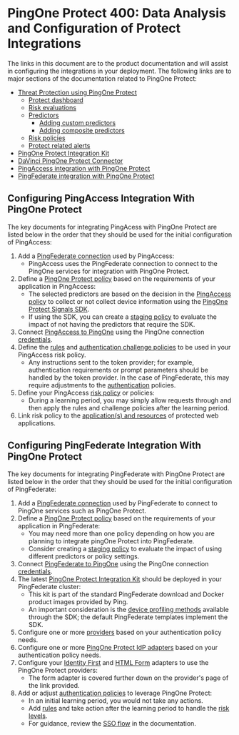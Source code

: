 # PingOne Protect 400: Data Analysis and Configuration of Protect Integrations

The links in this document are to the product documentation and will assist in configuring the integrations in your deployment. The following links are to major sections of the documentation related to PingOne Protect:

* [Threat Protection using PingOne Protect](https://docs.pingidentity.com/r/en-us/pingone/pingone\_p1risk\_start)  
  * [Protect dashboard](https://docs.pingidentity.com/r/en-us/pingone/pingone\_p1risk\_dashboard)  
  * [Risk evaluations](https://docs.pingidentity.com/r/en-us/pingone/pingone\_protect\_risk\_evaluations)  
  * [Predictors](https://docs.pingidentity.com/r/en-us/pingone/pingone\_p1risk\_add\_predictors)  
    * [Adding custom predictors](https://docs.pingidentity.com/r/en-us/pingone/p1\_t\_add\_custom\_predictors)  
    * [Adding composite predictors](https://docs.pingidentity.com/r/en-us/pingone/p1risk\_add\_composite\_predictors)  
  * [Risk policies](https://docs.pingidentity.com/r/en-us/pingone/pingone\_p1risk\_risk\_policies)  
  * [Protect related alerts](https://docs.pingidentity.com/r/en-us/pingone/p1\_add\_alert)  
* [PingOne Protect Integration Kit](https://docs.pingidentity.com/r/en-us/pingfederate-pingone-protect-ik/pingfederate\_pingone\_protect\_ik)  
* [DaVinci PingOne Protect Connector](https://docs.pingidentity.com/r/en-us/davinci-pingone-risk-connector/davinci\_pingone\_protect\_connector)  
* [PingAccess integration with PingOne Protect](https://docs.pingidentity.com/r/en-us/pingaccess-80/pa\_p1risk\_policy\_eval\_integration)  
* [PingFederate integration with PingOne Protect](https://docs.pingidentity.com/r/en-us/pingfederate-121/pf\_additional\_integr)

## Configuring PingAccess Integration With PingOne Protect

The key documents for integrating PingAcess with PingOne Protect are listed below in the order that they should be used for the initial configuration of PingAccess:

1. Add a [PingFederate connection](https://docs.pingidentity.com/r/en-us/pingone/p1\_c\_create\_connection\_pf) used by PingAccess:  
   * PingAccess uses the PingFederate connection to connect to the PingOne services for integration with PingOne Protect.  
2. Define a [PingOne Protect policy](https://docs.pingidentity.com/r/en-us/pingone/pingone\_p1risk\_risk\_policies) based on the requirements of your application in PingAccess:  
   * The selected predictors are based on the decision in the [PingAccess policy](https://docs.pingidentity.com/r/en-us/pingaccess-80/pa\_adding\_a\_risk\_policy) to collect or not collect device information using the [PingOne Protect Signals SDK](https://docs.pingidentity.com/r/en-us/pingone/pingone\_c\_risk\_signals\_sdk).  
   * If using the SDK, you can create a [staging policy](https://docs.pingidentity.com/r/en-us/pingone/pingone\_protect\_evaluating\_staging\_policy) to evaluate the impact of not having the predictors that require the SDK.  
3. Connect [PingAccess to PingOne](https://docs.pingidentity.com/r/en-us/pingaccess-80/pa\_adding\_a\_p1\_connection) using the PingOne connection [credentials](https://docs.pingidentity.com/r/en-us/pingone/p1\_add\_credentials).  
4. Define the [rules](https://docs.pingidentity.com/r/en-us/pingaccess-80/pa\_rules) and [authentication challenge policies](https://docs.pingidentity.com/r/en-us/pingaccess-80/pa\_authentication) to be used in your PingAccess risk policy.  
   * Any instructions sent to the token provider; for example, authentication requirements or prompt parameters should be handled by the token provider. In the case of PingFederate, this may require adjustments to the [authentication](https://docs.pingidentity.com/r/en-us/pingfederate-121/pingfed-authenticationpolicies) policies.  
5. Define your PingAccess [risk policy](https://docs.pingidentity.com/r/en-us/pingaccess-80/pa\_adding\_a\_risk\_policy) or policies:  
   * During a learning period, you may simply allow requests through and then apply the rules and challenge policies after the learning period.  
6. Link risk policy to the [application(s) and resources](https://docs.pingidentity.com/r/en-us/pingaccess-80/pa\_applications\_operations) of protected web applications.

## Configuring PingFederate Integration With PingOne Protect

The key documents for integrating PingFederate with PingOne Protect are listed below in the order that they should be used for the initial configuration of PingFederate:

1. Add a [PingFederate connection](https://docs.pingidentity.com/r/en-us/pingone/p1\_pf\_connection) used by PingFederate to connect to PingOne services such as PingOne Protect.  
2. Define a [PingOne Protect policy](https://docs.pingidentity.com/r/en-us/pingone/pingone\_p1risk\_risk\_policies) based on the requirements of your application in PingFederate:  
   * You may need more than one policy depending on how you are planning to integrate pingOne Protect into PingFederate.  
   * Consider creating a [staging policy](https://docs.pingidentity.com/r/en-us/pingone/pingone\_protect\_evaluating\_staging\_policy) to evaluate the impact of using different predictors or policy settings.  
3. Connect [PingFederate to PingOne](https://docs.pingidentity.com/r/en-us/pingfederate-121/help\_pingoneconnections\_pingoneconnectioncreate) using the PingOne connection [credentials](https://docs.pingidentity.com/r/en-us/pingone/p1\_add\_credentials).  
4. The latest [PingOne Protect Integration Kit](https://docs.pingidentity.com/r/en-us/pingfederate-pingone-protect-ik/pingfederate\_pingone\_protect\_ik) should be deployed in your PingFederate cluster:   
   * This kit is part of the standard PingFederate download and Docker product images provided by Ping.  
   * An important consideration is the [device profiling methods](https://docs.pingidentity.com/r/en-us/pingfederate-pingone-protect-ik/pingfederate\_pingone\_protect\_ik\_device\_profiling\_methods) available through the SDK; the default PingFederate templates implement the SDK.  
5. Configure one or more [providers](https://docs.pingidentity.com/r/en-us/pingfederate-pingone-protect-ik/pingfederate\_pingone\_protect\_ik\_configuring\_a\_provider\_instance) based on your authentication policy needs.  
6. Configure one or more [PingOne Protect IdP adapters](https://docs.pingidentity.com/r/en-us/pingfederate-pingone-protect-ik/pingfederate\_pingone\_protect\_ik\_configuring\_an\_adapter\_instance) based on your authentication policy needs.  
7. Configure your [Identity First](https://docs.pingidentity.com/r/en-us/pingfederate-121/pf\_config\_identif\_first\_adapt\_instance) and [HTML Form](https://docs.pingidentity.com/r/en-us/pingfederate-pingone-protect-ik/pingfederate\_pingone\_protect\_ik\_configuring\_a\_provider\_instance) adapters to use the PingOne Protect providers:  
   * The form adapter  is covered further down on the provider's page of the link provided.  
8. Add or adjust [authentication policies](https://docs.pingidentity.com/r/en-us/pingfederate-121/pf\_defining\_auth\_policies) to leverage PingOne Protect:  
   * In an initial learning period, you would not take any actions.  
   * Add [rules](https://docs.pingidentity.com/r/en-us/pingfederate-121/pf\_config\_rules\_auth\_policies) and take action after the learning period to handle the [risk levels](https://docs.pingidentity.com/r/en-us/pingfederate-pingone-protect-ik/pingfederate\_pingone\_protect\_ik\_adding\_risk\_level\_results\_to\_your\_authentication\_policy).  
   * For guidance, review the [SSO flow](https://docs.pingidentity.com/r/en-us/pingfederate-pingone-protect-ik/pingfederate\_pingone\_protect\_ik\_overview\_of\_the\_sso\_flow) in the documentation.
